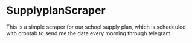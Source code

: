 # SupplyplanScraper
This is a simple scraper for our school supply plan, which is schedeuled with crontab to send me the data every morning through telegram.
